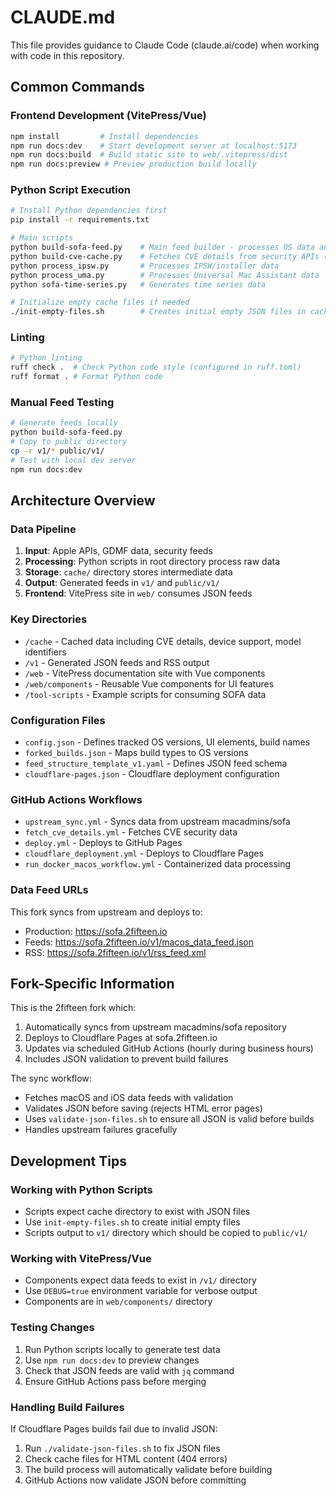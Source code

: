 # CLAUDE.md

This file provides guidance to Claude Code (claude.ai/code) when working with code in this repository.

## Common Commands

### Frontend Development (VitePress/Vue)
```bash
npm install         # Install dependencies
npm run docs:dev    # Start development server at localhost:5173
npm run docs:build  # Build static site to web/.vitepress/dist
npm run docs:preview # Preview production build locally
```

### Python Script Execution
```bash
# Install Python dependencies first
pip install -r requirements.txt

# Main scripts
python build-sofa-feed.py    # Main feed builder - processes OS data and generates JSON feeds
python build-cve-cache.py    # Fetches CVE details from security APIs (requires VULNCHECK_API_KEY)
python process_ipsw.py       # Processes IPSW/installer data
python process_uma.py        # Processes Universal Mac Assistant data
python sofa-time-series.py   # Generates time series data

# Initialize empty cache files if needed
./init-empty-files.sh        # Creates initial empty JSON files in cache/
```

### Linting
```bash
# Python linting
ruff check .  # Check Python code style (configured in ruff.toml)
ruff format . # Format Python code
```

### Manual Feed Testing
```bash
# Generate feeds locally
python build-sofa-feed.py
# Copy to public directory
cp -r v1/* public/v1/
# Test with local dev server
npm run docs:dev
```

## Architecture Overview

### Data Pipeline
1. **Input**: Apple APIs, GDMF data, security feeds
2. **Processing**: Python scripts in root directory process raw data
3. **Storage**: `cache/` directory stores intermediate data
4. **Output**: Generated feeds in `v1/` and `public/v1/`
5. **Frontend**: VitePress site in `web/` consumes JSON feeds

### Key Directories
- `/cache` - Cached data including CVE details, device support, model identifiers
- `/v1` - Generated JSON feeds and RSS output
- `/web` - VitePress documentation site with Vue components
- `/web/components` - Reusable Vue components for UI features
- `/tool-scripts` - Example scripts for consuming SOFA data

### Configuration Files
- `config.json` - Defines tracked OS versions, UI elements, build names
- `forked_builds.json` - Maps build types to OS versions
- `feed_structure_template_v1.yaml` - Defines JSON feed schema
- `cloudflare-pages.json` - Cloudflare deployment configuration

### GitHub Actions Workflows
- `upstream_sync.yml` - Syncs data from upstream macadmins/sofa
- `fetch_cve_details.yml` - Fetches CVE security data
- `deploy.yml` - Deploys to GitHub Pages
- `cloudflare_deployment.yml` - Deploys to Cloudflare Pages
- `run_docker_macos_workflow.yml` - Containerized data processing

### Data Feed URLs
This fork syncs from upstream and deploys to:
- Production: https://sofa.2fifteen.io
- Feeds: https://sofa.2fifteen.io/v1/macos_data_feed.json
- RSS: https://sofa.2fifteen.io/v1/rss_feed.xml

## Fork-Specific Information

This is the 2fifteen fork which:
1. Automatically syncs from upstream macadmins/sofa repository
2. Deploys to Cloudflare Pages at sofa.2fifteen.io
3. Updates via scheduled GitHub Actions (hourly during business hours)
4. Includes JSON validation to prevent build failures

The sync workflow:
- Fetches macOS and iOS data feeds with validation
- Validates JSON before saving (rejects HTML error pages)
- Uses `validate-json-files.sh` to ensure all JSON is valid before builds
- Handles upstream failures gracefully

## Development Tips

### Working with Python Scripts
- Scripts expect cache directory to exist with JSON files
- Use `init-empty-files.sh` to create initial empty files
- Scripts output to `v1/` directory which should be copied to `public/v1/`

### Working with VitePress/Vue
- Components expect data feeds to exist in `/v1/` directory
- Use `DEBUG=true` environment variable for verbose output
- Components are in `web/components/` directory

### Testing Changes
1. Run Python scripts locally to generate test data
2. Use `npm run docs:dev` to preview changes
3. Check that JSON feeds are valid with `jq` command
4. Ensure GitHub Actions pass before merging

### Handling Build Failures

If Cloudflare Pages builds fail due to invalid JSON:
1. Run `./validate-json-files.sh` to fix JSON files
2. Check cache files for HTML content (404 errors)
3. The build process will automatically validate before building
4. GitHub Actions now validate JSON before committing